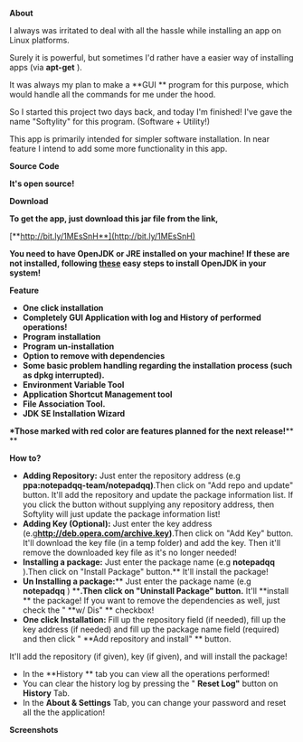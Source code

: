 **About**

I always was irritated to deal with all the hassle while installing an app on Linux platforms.

Surely it is powerful, but sometimes I'd rather have a easier way of installing apps (via  **apt-get** ).

It was always my plan to make a  **GUI ** program for this purpose, which would handle all the commands for me under the hood.

So I started this project two days back, and today I'm finished!
I've gave the name "Softylity" for this program. (Software + Utility!)

This app is primarily intended for simpler software installation. In near feature I intend to add some more functionality in this app.




**Source Code**

**It's open source!**





**Download**

**To get the app, just download this jar file from the link,**

[**http://bit.ly/1MEsSnH**](http://bit.ly/1MEsSnH)

**You need to have OpenJDK or JRE installed on your machine!
If these are not installed, following **[**these**](http://askubuntu.com/questions/48468/how-do-i-install-java)** easy steps to install OpenJDK in your system!**





**Feature**

-  **One click installation**
-  **Completely GUI Application with log and History of performed operations!**
-  **Program installation**
-  **Program un-installation**
-  **Option to remove with dependencies**
- **Some basic problem handling regarding the installation process (such as dpkg interrupted).**
-  **Environment Variable Tool**
-  **Application Shortcut Management tool**
-  **File Association Tool.**
-  **JDK SE Installation Wizard**

**\*Those marked with red color are features planned for the next release!****  **





**How to?**

-  **Adding Repository:**  Just enter the repository address (e.g **ppa:notepadqq-team/notepadqq)**.Then click on "Add repo and update" button.
It'll add the repository and update the package information list. If you click the button without supplying any repository address, then Softylity will just update the package information list!
- **Adding Key (Optional):** Just enter the key address (e.g**http://deb.opera.com/archive.key)**.Then click on "Add Key" button.
It'll download the key file (in a temp folder) and add the key. Then it'll remove the downloaded key file as it's no longer needed!
-  **Installing a package:** Just enter the package name (e.g  **notepadqq** ).Then click on "Install Package" button.**
It'll install the package!
-  **Un Installing a package:****  Just enter the package name (e.g  ****notepadqq**** ) ****.Then click on "Uninstall Package" button.**
It'll  **install ** the package! If you want to remove the dependencies as well, just check the " **w/ Dis" ** checkbox!
-  **One click Installation:**  Fill up the repository field (if needed), fill up the key address (if needed) and fill up the package name field (required) and then click " **Add repository and install" ** button.

It'll add the repository (if given), key (if given), and will install the package!
- In the  **History ** tab you can view all the operations performed!
- You can clear the history log by pressing the " **Reset Log"**  button on  **History**  Tab.
- In the  **About & Settings**  Tab, you can change your password and reset all the the application!



**Screenshots**
